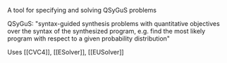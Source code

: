 A tool for specifying and solving QSyGuS problems

QSyGuS: "syntax-guided synthesis problems with quantitative objectives over the syntax of the synthesized program, e.g. find the most likely program with respect to a given probability distribution"

Uses [[CVC4]], [[ESolver]], [[EUSolver]]